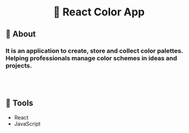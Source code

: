 <h1 align='center'>🎨 React Color App</h1>


## 📘 About

### It is an application to create, store and collect color palettes. Helping professionals manage color schemes in ideas and projects.
<br>
<br>

## 🔨 Tools

- React
- JavaScript